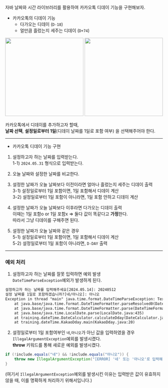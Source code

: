 자바 날짜와 시간 라이브러리를 활용하여 카카오톡 디데이 기능을 구현해보자.

- 카카오톡의 디데이 기능  
  - 다가오는 디데이 (`D-18`)
  - 얼만큼 흘렀는지 세주는 디데이 (`D+74`)

<img src="https://github.com/sihyun10/java-training/assets/92582664/a1d4a31c-e43b-4bb8-a16d-ca35a7bc99ab" with="160" height="250"/>

<img src="https://github.com/sihyun10/java-training/assets/92582664/022e9451-6243-4d2f-954a-61c5fae92f90" with="160" height="250"/>   

카카오톡에서 디데이를 추가하고자 할때,   
**날짜 선택**, **설정일로부터 1일**(디데이 날짜를 1일로 포함 여부) 을 선택해주어야 한다.   

---------------------------------

- 카카오톡 디데이 기능 구현  
1) 설정하고자 하는 날짜를 입력받는다.  
  1-1) `2024.05.31` 형식으로 입력받는다.

2) 오늘 날짜와 설정한 날짜를 비교한다.  

3) 설정한 날짜가 오늘 날짜보다 이전이라면 얼마나 흘렀는지 세주는 디데이 출력  
  3-1) 설정일로부터 1일 포함이면, 1일 포함해서 디데이 계산  
  3-2) 설정일로부터 1일 포함이 아니라면, 1일 포함 안하고 디데이 계산  
4) 설정한 날짜가 오늘 날짜보다 이후라면 다가오는 디데이 출력  
 이때는 1일 포함o or 1일 포함x => 둘다 값이 똑같다고 **가정**한다.  
 따라서 그냥 디데이를 구해주면 된다.
5) 설정한 날짜가 오늘 날짜와 같은 경우  
  5-1) 설정일로부터 1일 포함이면, 1일 포함해서 디데이 계산  
  5-2) 설정일로부터 1일 포함이 아니라면, `D-DAY` 출력

----------------------------------

### 예외 처리

1) 설정하고자 하는 날짜를 잘못 입력하면 예외 발생   
`DateTimeParseException`예외가 발생하게 된다.

```dtd
설정하고자 하는 날짜를 입력해주세요[2024.05.14]: 20240512
설정 날짜를 1일로 포함하겠습니까?[네/아니오]: 아니오
Exception in thread "main" java.time.format.DateTimeParseException: Text '20240512' could not be parsed at index 0
	at java.base/java.time.format.DateTimeFormatter.parseResolved0(DateTimeFormatter.java:2108)
	at java.base/java.time.format.DateTimeFormatter.parse(DateTimeFormatter.java:2010)
	at java.base/java.time.LocalDate.parse(LocalDate.java:435)
	at training.dateTime.DateCalculator.calculateDday(DateCalculator.java:12)
	at training.dateTime.KakaoDday.main(KakaoDday.java:20)
```

2) 설정일로부터 1일 포함여부인 `네`,`아니오`가 아닌 값을 입력하였을 경우  
`IllegalArgumentException`예외를 발생시켰다.  
**throw** 키워드를 통해 새로운 예외를 발생시켰다.  

```java
if (!include.equals("네") && !include.equals("아니오")) {
    throw new IllegalArgumentException("[ERROR] '네' 또는 '아니오'로 입력해주세요.");
}
```

(여기서 `IllegalArgumentException`예외를 발생시킨 이유는 입력받은 값이 유효하지 않을 때, 이를 명확하게 처리하기 위해서입니다.)